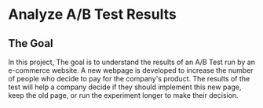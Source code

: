 # Analyze A/B Test Results
 
## The Goal

In this project, The goal is to understand the results of an A/B Test run by an e-commerce website. A new webpage is developed to increase the number of people who decide to pay for the company's product. The results of the test will help a company decide if they should implement this new page, keep the old page, or run the experiment longer to make their decision. 


